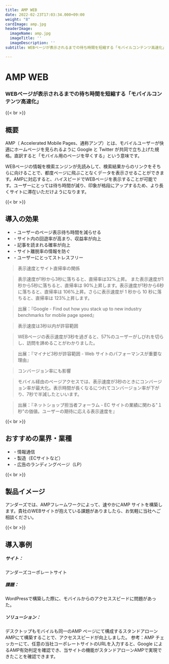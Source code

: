 ```yaml
---
title: AMP WEB
date: 2022-02-23T17:03:34.000+09:00
weight: "8"
cardImage: amp.jpg
headerImage:
  imageName: amp.jpg
  imageTitle: ''
  imageDescription: ''
subtitle: WEBページが表示されるまでの待ち時間を短縮する「モバイルコンテンツ高速化」

---
```

# AMP WEB

### WEBページが表示されるまでの待ち時間を短縮する「モバイルコンテンツ高速化」

{{< br >}}

## 概要

AMP（ Accelerated Mobile Pages、通称アンプ）とは、モバイルユーザーが快適にホームページを見られるように Google と Twitter が共同で立ち上げた規格。直訳すると「モバイル用のページを早くする」という意味です。

WEBページの情報を検索エンジンが先読みして、検索結果からのリンクをそちらに向けることで、都度ページに飛ぶことなくデータを表示させることができます。AMPに対応すると、ハイスピードでWEBページを表示することが可能です。ユーザーにとっては待ち時間が減り、印象が格段にアップするため、より長くサイトに滞在いただけようになります。

{{< br >}}

## 導入の効果

* ・ユーザーのページ表示待ち時間を減らせる
* ・サイト内の回遊率が高まり、収益率が向上
* ・記事を読まれる確率が向上
* ・サイト離脱率の情報を防ぐ
* ・ユーザーにとってストレスフリー

> 表示速度とサイト直帰率の関係

> 表示速度が1秒から3秒に落ちると、直帰率は32%上昇。 また表示速度が1秒から5秒に落ちると、直帰率は 90%上昇します。表示速度が1秒から6秒に落ちると、直帰率は 106%上昇。さらに表示速度が 1 秒から 10 秒に落ちると、直帰率は 123%上昇します。

> 出展：『Google - Find out how you stack up to new industry benchmarks for mobile page speed』

> 表示速度は3秒以内が許容範囲

> WEBページの表示速度が3秒を過ぎると、57%のユーザーがしびれを切らし、訪問を諦めることがわかりました。

> 出展：『マイナビ3秒が許容範囲 - Web サイトのパフォーマンスが重要な理由』

> コンバージョン率にも影響

> モバイル経由のページアクセスでは、表示速度が3秒のときにコンバージョン率が最大化。表示時間が長くなるにつれてコンバージョン率が下がり、7秒で半減したといいます。

> 出展：『ネットショップ担当者フォーラム - EC サイトの業績に関わる"１秒"の価値。ユーザーの期待に応える表示速度を』

{{< br >}}

## おすすめの業界・業種

* ・情報通信
* ・製造（ECサイトなど）
* ・広告のランディングページ（LP）

{{< br >}}

## 製品イメージ

アンダーズでは、AMPフレームワークによって、速やかにAMP サイトを構築します。貴社のWEBサイトが抱えている課題がありましたら、お気軽に当社へご相談ください。

{{< br >}}

## 導入事例

##### **サイト**：

アンダーズコーポレートサイト

##### **課題**：

WordPressで構築した際に、モバイルからのアクセススピードに問題があった。

##### **ソリューション**：

デスクトップもモバイルも同一のAMP ページにて構成するスタンドアローンAMPにて構築することで、アクセススピードが向上しました。 参考：AMP チェッカーにて、任意の当社コーポレートサイトのURLを入力すると、Google によるAMP有効判定を確認でき、当サイトの機能がスタンドアローンAMPで実現できたことを確認できます。